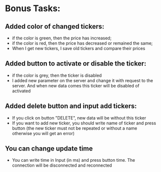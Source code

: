 # Bonus Tasks:

## Added color of changed tickers:

- if the color is green, then the price has increased;
- if the color is red, then the price has decreased or remained the same;
- When I get new tickers, I save old tickers and compare their prices

## Added button to activate or disable the ticker:

- if the color is grey, then the ticker is disabled
- I added new parameter on the server and change it with request to the server. And when new data comes this ticker will
  be disabled of activated

## Added delete button and input add tickers:

- If you click on button "DELETE", new data will be without this ticker
- If you want to add new ticker, you should write name of ticker and press button (the new ticker must not be repeated
  or without a name otherwise you will get an error)

## You can change update time

- You can write time in Input (in ms) and press button time. The connection will be disconnected and reconnected



